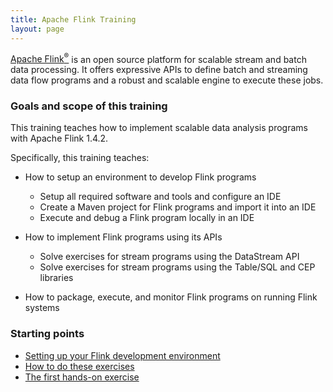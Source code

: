```yaml
---
title: Apache Flink Training
layout: page
---
```


[Apache Flink<sup>&reg;</sup>](http://flink.apache.org) is an open source platform for scalable stream and batch data processing. It offers expressive APIs to define batch and streaming data flow programs and a robust and scalable engine to execute these jobs.


### Goals and scope of this training

This training teaches how to implement scalable data analysis programs with Apache Flink 1.4.2.

Specifically, this training teaches:

- How to setup an environment to develop Flink programs
  - Setup all required software and tools and configure an IDE
  - Create a Maven project for Flink programs and import it into an IDE
  - Execute and debug a Flink program locally in an IDE

- How to implement Flink programs using its APIs
  - Solve exercises for stream programs using the DataStream API
  - Solve exercises for stream programs using the Table/SQL and CEP libraries

- How to package, execute, and monitor Flink programs on running Flink systems

### Starting points

- [Setting up your Flink development environment]({{site.baseurl}}/devEnvSetup.html)
- [How to do these exercises]({{site.baseurl}}/howto-exercises.html)
- [The first hands-on exercise]({{site.baseurl}}/exercises/rideCleansing.html)
